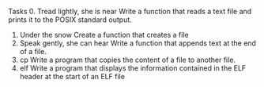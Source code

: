 Tasks
0. Tread lightly, she is near
Write a function that reads a text file and prints it to the POSIX standard output.
1. Under the snow
Create a function that creates a file
2. Speak gently, she can hear
Write a function that appends text at the end of a file.
3. cp
Write a program that copies the content of a file to another file.
4. elf
Write a program that displays the information contained in the ELF header at the start of an ELF file
